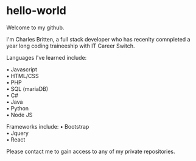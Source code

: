 # hello-world
Welcome to my github.

I'm Charles Britten, a full stack developer who has recenlty comnpleted a year long coding traineeship with IT Career Switch.

Languages I've learned include:

• Javascript <br>
• HTML/CSS <br>
• PHP <br>
• SQL (mariaDB) <br>
• C# <br>
• Java <br>
• Python <br>
• Node JS <br>

Frameworks include:
• Bootstrap <br>
• Jquery <br>
• React <br>

Please contact me to gain access to any of my private repositories.
